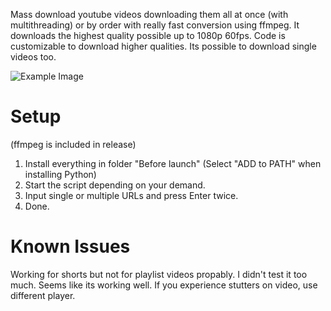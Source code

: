 Mass download youtube videos downloading them all at once (with multithreading) or by order with really fast conversion using ffmpeg.
It downloads the highest quality possible up to 1080p 60fps. Code is customizable to download higher qualities.
Its possible to download single videos too.

![Example Image](https://cdn.discordapp.com/attachments/1080953525737111562/1089447546495184966/Screenshot_3.png)

# Setup
(ffmpeg is included in release)
1. Install everything in folder "Before launch" (Select "ADD to PATH" when installing Python)
2. Start the script depending on your demand.
3. Input single or multiple URLs and press Enter twice.
4. Done.

# Known Issues
Working for shorts but not for playlist videos propably.
I didn't test it too much. Seems like its working well.
If you experience stutters on video, use different player.
